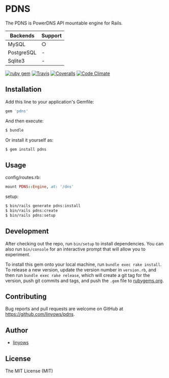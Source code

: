 PDNS
=======

The PDNS is PowerDNS API mountable engine for Rails.

Backends   | Support
--------   | -------
MySQL      | ○
PostgreSQL | -
Sqlite3    | -

[![ruby gem](https://img.shields.io/gem/v/pdns.svg?style=flat-square)](https://rubygems.org/gems/pdns)
[![Travis](https://img.shields.io/travis/linyows/pdns.svg?style=flat-square)](https://travis-ci.org/linyows/pdns)
[![Coveralls](https://img.shields.io/coveralls/linyows/pdns/master.svg?style=flat-square)](https://coveralls.io/github/linyows/pdns)
[![Code Climate](https://img.shields.io/codeclimate/github/linyows/pdns.svg?style=flat-square)](https://codeclimate.com/github/linyows/pdns)

Installation
------------

Add this line to your application's Gemfile:

```rb
gem 'pdns'
```

And then execute:

```sh
$ bundle
```

Or install it yourself as:

```sh
$ gem install pdns
```

Usage
-----

config/routes.rb:

```rb
mount PDNS::Engine, at: '/dns'
```

setup:

```sh
$ bin/rails generate pdns:install
$ bin/rails pdns:create
$ bin/rails pdns:setup
```

Development
-----------

After checking out the repo, run `bin/setup` to install dependencies. You can also run `bin/console` for an interactive prompt that will allow you to experiment.

To install this gem onto your local machine, run `bundle exec rake install`. To release a new version, update the version number in `version.rb`, and then run `bundle exec rake release`, which will create a git tag for the version, push git commits and tags, and push the `.gem` file to [rubygems.org](https://rubygems.org).

Contributing
------------

Bug reports and pull requests are welcome on GitHub at https://github.com/linyows/pdns.

Author
------

- [linyows](https://github.com/linyows)

License
-------

The MIT License (MIT)
